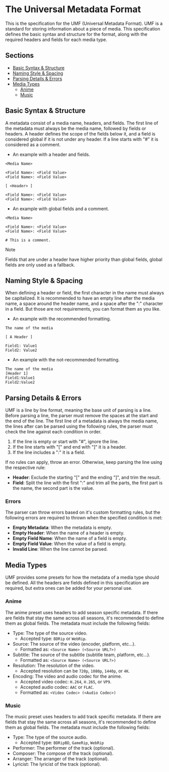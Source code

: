 # The Universal Metadata Format

This is the specification for the UMF (Universal Metadata Format). UMF is a standard for storing information about a piece of media. This specification defines the basic syntax and structure for the format, along with the required headers and fields for each media type.

## Sections

- [Basic Syntax & Structure](#basic-syntax--structure)
- [Naming Style & Spacing](#naming-style--spacing)
- [Parsing Details & Errors](#parsing-details--errors)
- [Media Types](#media-types)
  - [Anime](#anime)
  - [Music](#music)

## Basic Syntax & Structure

A metadata consist of a media name, headers, and fields. The first line of the metadata must always be the media name, followed by fields or headers. A header defines the scope of the fields below it, and a field is considered global if it is not under any header. If a line starts with "#" it is considered as a comment.

- An example with a header and fields.

```none
<Media Name>

<Field Name>: <Field Value>
<Field Name>: <Field Value>

[ <Header> ]

<Field Name>: <Field Value>
<Field Name>: <Field Value>
```

- An example with global fields and a comment.

```none
<Media Name>

<Field Name>: <Field Value>
<Field Name>: <Field Value>

# This is a comment.
```

> [!NOTE]
> Fields that are under a header have higher priority than global fields, global fields are only used as a fallback.

## Naming Style & Spacing

When defining a header or field, the first character in the name must always be capitalized. It is recommended to have an empty line after the media name, a space around the header name, and a space after the ":" character in a field. But those are not requirements, you can format them as you like.

- An example with the recommended formatting.

```none
The name of the media

[ A Header ]

Field1: Value1
Field2: Value2
```

- An example with the not-recommended formatting.

```none
The name of the media
[Header 1]
Field1:Value1
Field2:Value2
```

## Parsing Details & Errors

UMF is a line by line format, meaning the base unit of parsing is a line. Before parsing a line, the parser must remove the spaces at the start and the end of the line. The first line of a metadata is always the media name, the lines after can be parsed using the following rules, the parser must check the line against each condition in order.

1. If the line is empty or start with "#", ignore the line.
2. If the line starts with "\[" and end with "\]" it is a header.
3. If the line includes a ":" it is a field.

If no rules can apply, throw an error. Otherwise, keep parsing the line using the respective rule:

- **Header**: Exclude the starting "\[" and the ending "\]", and trim the result.
- **Field**: Split the line with the first ":" and trim all the parts, the first part is the name, the second part is the value.

### Errors

The parser can throw errors based on it's custom formatting rules, but the following errors are required to thrown when the specified condition is met:

- **Empty Metadata**: When the metadata is empty.
- **Empty Header**: When the name of a header is empty.
- **Empty Field Name**: When the name of a field is empty.
- **Empty Field Value**: When the value of a field is empty.
- **Invalid Line**: When the line cannot be parsed.

## Media Types

UMF provides some presets for how the metadata of a media type should be defined. All the headers are fields defined in this specification are required, but extra ones can be added for your personal use.

### Anime

The anime preset uses headers to add season specific metadata. If there are fields that stay the same across all seasons, it's recommended to define them as global fields. The metadata must include the following fields:

- Type: The type of the source video.
  - Accepted type: `BDRip` or `WebRip`.
- Source: The source of the video (encoder, platform, etc…).
  - Formatted as: `<Source Name> (<Source URL?>)`
- Subtitle: The source of the subtitle (subtitle team, platform, etc…).
  - Formatted as: `<Source Name> (<Source URL?>)`
- Resolution: The resolution of the video.
  - Accepted resolution can be `720p`, `1080p`, `1440p`, or `4K`.
- Encoding: The video and audio codec for the anime.
  - Accepted video codec: `H.264`, `H.265`, or `VP9`.
  - Accepted audio codec: `AAC` or `FLAC`.
  - Formatted as: `<Video Codec> (<Audio Codec>)`

### Music

The music preset uses headers to add track specific metadata. If there are fields that stay the same across all seasons, it's recommended to define them as global fields. The metadata must include the following fields:

- Type: The type of the source audio.
  - Accepted type: `BDRipBD`, `GameRip`, `WebRip`
- Performer: The performer of the track (optional).
- Composer: The compose of the track (optional).
- Arranger: The arranger of the track (optional).
- Lyricist: The lyricist of the track (optional).
